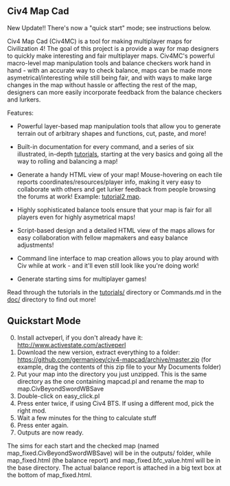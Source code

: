## Civ4 Map Cad

New Update!! There's now a "quick start" mode; see instructions below.

Civ4 Map Cad (Civ4MC) is a tool for making multiplayer maps for Civilization 4! The goal of this project is a provide a way for map designers to quickly make interesting and fair multiplayer maps. Civ4MC's powerful macro-level map manipulation tools and balance checkers work hand in hand - with an accurate way to check balance, maps can be made more asymetrical/interesting while still being fair, and with ways to make large changes in the map without hassle or affecting the rest of the map, designers can more easily incorporate feedback from the balance checkers and lurkers.

Features:
* Powerful layer-based map manipulation tools that allow you to generate terrain out of arbitrary shapes and functions, cut, paste, and more!

* Built-in documentation for every command, and a series of six illustrated, in-depth [tutorials](tutorials/), starting at the very basics and going all the way to rolling and balancing a map!

* Generate a handy HTML view of your map! Mouse-hovering on each tile reports coordinates/resources/player info, making it very easy to collaborate with others and get lurker feedback from people browsing the forums at work! Example: [tutorial2 map](http://media.rhizzone.net/civ4mc/t2.html).

* Highly sophisticated balance tools ensure that your map is fair for all players even for highly asymetrical maps!

* Script-based design and a detailed HTML view of the maps allows for easy collaboration with fellow mapmakers and easy balance adjustments!

* Command line interface to map creation allows you to play around with Civ while at work - and it'll even still look like you're doing work!

* Generate starting sims for multiplayer games!

Read through the tutorials in the [tutorials/](tutorials/) directory or Commands.md in the [doc/](doc/) directory to find out more!

## Quickstart Mode

0. Install actveperl, if you don't already have it: http://www.activestate.com/activeperl
1. Download the new version, extract everything to a folder: https://github.com/germanjoey/civ4-mapcad/archive/master.zip (for example, drag the contents of this zip file to your My Documents folder)
2. Put your map into the directory you just unzipped. This is the same directory as the one containing mapcad.pl and rename the map to map.CivBeyondSwordWBSave
3. Double-click on easy_click.pl
4. Press enter twice, if using Civ4 BTS. If using a different mod, pick the right mod.
5. Wait a few minutes for the thing to calculate stuff
6. Press enter again.
7. Outputs are now ready.

The sims for each start and the checked map (named map_fixed.CivBeyondSwordWBSave) will be in the outputs/ folder, while map_fixed.html (the balance report) and map_fixed.bfc_value.html will be in the base directory. The actual balance report is attached in a big text box at the bottom of map_fixed.html.